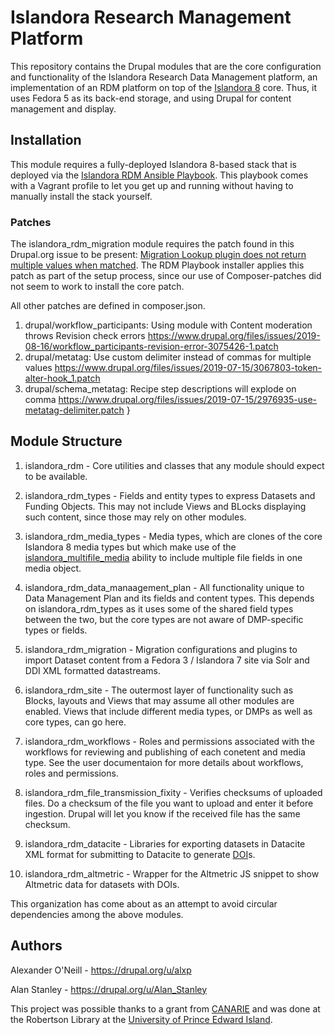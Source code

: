 # Islandora Research Management Platform

This repository contains the Drupal modules that are the core configuration and
functionality of the Islandora Research Data Management platform, an implementation
of an RDM platform on top of the [Islandora 8](https://islandora.ca/) core.
Thus, it uses Fedora 5 as its back-end storage, and using Drupal for content
management and display.


## Installation

This module requires a fully-deployed Islandora 8-based stack that is deployed
via the [Islandora RDM Ansible Playbook](https://github.com/roblib/rdm-playbook).
This playbook comes with a Vagrant profile to let you get up and running without
having to manually install the stack yourself.

### Patches

The islandora_rdm_migration module requires the patch found in this Drupal.org issue to be present:
[Migration Lookup plugin does not return multiple values when matched](https://www.drupal.org/project/drupal/issues/2890844).
The RDM Playbook installer applies this patch as part of the setup process,
since our use of Composer-patches did not seem to work to install the core patch.

All other patches are defined in composer.json.


  1. drupal/workflow_participants: Using module with Content moderation throws Revision check errors
      https://www.drupal.org/files/issues/2019-08-16/workflow_participants-revision-error-3075426-1.patch
  2. drupal/metatag: Use custom delimiter instead of commas for multiple values
      https://www.drupal.org/files/issues/2019-07-15/3067803-token-alter-hook_1.patch
  3. drupal/schema_metatag: Recipe step descriptions will explode on comma
      https://www.drupal.org/files/issues/2019-07-15/2976935-use-metatag-delimiter.patch
} 
## Module Structure

1. islandora_rdm - Core utilities and classes that any module should expect to be available.

1. islandora_rdm_types - Fields and entity types to express Datasets and Funding Objects.
This may not include Views and BLocks displaying such content, since those may rely on
other modules.

1. islandora_rdm_media_types - Media types, which are clones of the core Islandora 8
media types but which make use of the [islandora_multifile_media](https://github.com/roblib/islandora_rdm_multifile_media)
ability to include multiple file fields in one media object.

1. islandora_rdm_data_manaagement_plan - All functionality unique to Data Management Plan
and its fields and content types. This depends on islandora_rdm_types as it uses
some of the shared field types between the two, but the core types are not aware of
DMP-specific types or fields.

1. islandora_rdm_migration - Migration configurations and plugins to import Dataset content
from a Fedora 3 / Islandora 7 site via Solr and DDI XML formatted datastreams.

1. islandora_rdm_site - The outermost layer of functionality such as Blocks, layouts
and Views that may assume all other modules are enabled. Views that include different
media types, or DMPs as well as core types, can go here.

1. islandora_rdm_workflows - Roles and permissions associated with the workflows
for reviewing and publishing of each conetent and media type. See the user
documentaion for more details about workflows, roles and permissions.

1. islandora_rdm_file_transmission_fixity - Verifies checksums of uploaded files.
Do a checksum of the file you want to upload and enter it before ingestion.  Drupal will let you know if the received file has the same checksum.
1. islandora_rdm_datacite - Libraries for exporting datasets in Datacite XML format
for submitting to Datacite to generate [DOI](https://doi.org/)s.

1. islandora_rdm_altmetric - Wrapper for the Altmetric JS snippet to show Altmetric data for
datasets with DOIs.

This organization has come about as an attempt to avoid circular dependencies among
the above modules.


## Authors

Alexander O'Neill - https://drupal.org/u/alxp

Alan Stanley - https://drupal.org/u/Alan_Stanley

This project was possible thanks to a grant from [CANARIE](https://canarie.ca)
and was done at the Robertson Library at the [University of Prince Edward Island](https://www.upei.ca/).
